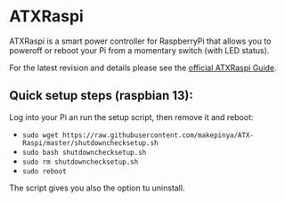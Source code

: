 ATXRaspi
=========

ATXRaspi is a smart power controller for RaspberryPi that allows you to poweroff or reboot your Pi from a momentary switch (with LED status).

For the latest revision and details please see the [official ATXRaspi Guide](https://lowpowerlab.com/guide/atxraspi/).

## Quick setup steps (raspbian 13):
Log into your Pi an run the setup script, then remove it and reboot:
- `sudo wget https://raw.githubusercontent.com/makepinya/ATX-Raspi/master/shutdownchecksetup.sh`
- `sudo bash shutdownchecksetup.sh`
- `sudo rm shutdownchecksetup.sh`
- `sudo reboot`

The script gives you also the option tu uninstall.

